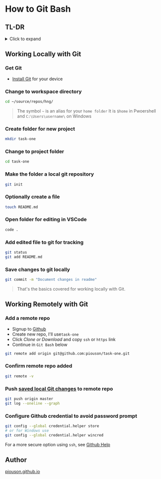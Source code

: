 # How to Git Bash

## TL-DR

<details>

  <summary>Click to expand</summary>

  ```bash
  cd ~/source/repos/hng/
  mkdir task-one
  cd task-one
  git init
  touch README.md
  code .
  git add README.md
  git commit -m "Document changes in readme"
  git remote add origin git@github.com:piouson/task-one.git
  git remote -v
  git config --global credential.helper wincred
  git push origin master
  ```

</details>

## Working Locally with Git

### Get Git

- [Install Git](https://git-scm.com/downloads) for your device

### Change to workspace directory

```bash
cd ~/source/repos/hng/
```

> The symbol `~` is an alias for your `home folder`
> It is `$home` in Pwoershell and `C:\Users\username\` on Windows

### Create folder for new project

```bash
mkdir task-one
```

### Change to project folder

```bash
cd task-one
```

### Make the folder a local git repository

```bash
git init
```

### Optionally create a file

```bash
touch README.md
```

### Open folder for editing in VSCode

```bash
code .
```

### Add edited file to git for tracking

```bash
git status
git add README.md
```

### Save changes to git locally

```bash
git commit -m "Document changes in readme"
```

> That's the basics covered for working locally with Git.

## Working Remotely with Git

### Add a remote repo

- Signup to [Github](http://github.com/)
- Create new repo, I'll use`task-one`
- Click _Clone or Download_ and copy `ssh` or `https` link
- Continue in `Git Bash` below

```bash
git remote add origin git@github.com:piouson/task-one.git
```

### Confirm remote repo added

```bash
git remote -v
```

### Push [saved local Git changes](#save-changes-to-git-locally) to remote repo

```bash
git push origin master
git log --oneline --graph
```

### Configure Github credential to avoid password prompt

```bash
git config --global credential.helper store
# or for Windows use
git config --global credential.helper wincred
```

For a more secure option using `ssh`, see [Github Help](https://help.github.com/en/github/authenticating-to-github/connecting-to-github-with-ssh)

## Author

[piouson.github.io](https://piouson.github.io/)
